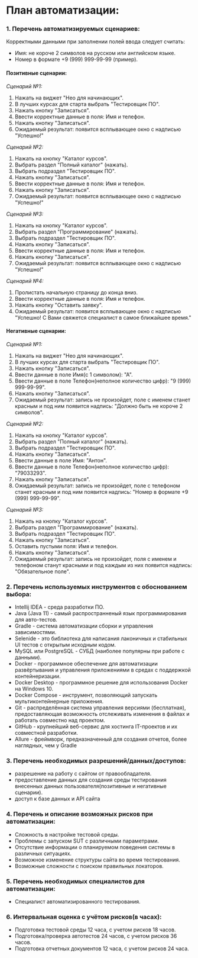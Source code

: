 # План автоматизации:

### 1. Перечень автоматизируемых сценариев:

Корректными данными при заполнении полей ввода следует считать:
   * Имя: не короче 2 символов на русском или английском языке.
   * Номер в формате +9 (999) 999-99-99 (пример).   

#### Позитивные сценарии:

*Сценарий №1:*

1. Нажать на виджет "Нео для начинающих".
1. В лучших курсах для старта выбрать "Тестировщик ПО".
1. Нажать кнопку "Записаться".
1. Ввести корректные данные в поля: Имя и телефон.
1. Нажать кнопку "Записаться".	
1. Ожидаемый результат: появится всплывающее окно с надписью "Успешно!" 
	
*Сценарий №2:*

1. Нажать на кнопку "Каталог курсов".
1. Выбрать раздел "Полный каталог" (нажать).
1. Выбрать подраздел "Тестировщик ПО".
1. Нажать кнопку "Записаться".
1. Ввести корректные данные в поля: Имя и телефон.
1. Нажать кнопку "Записаться".
1. Ожидаемый результат: появится всплывающее окно с надписью "Успешно!"
	
*Сценарий №3:*

1. Нажать на кнопку "Каталог курсов".
1. Выбрать раздел "Программирование" (нажать).
1. Выбрать подраздел "Тестировщик ПО".
1. Нажать кнопку "Записаться".
1. Ввести корректные данные в поля: Имя и телефон.
1. Нажать кнопку "Записаться".
1. Ожидаемый результат: появится всплывающее окно с надписью "Успешно!"	

*Сценарий №4:*

1. Пролистать начальную страницу до конца вниз.
1. Ввести корректные данные в поля: Имя и телефон.
1. Нажать кнопку "Оставить заявку". 
1. Ожидаемый результат: появится всплывающее окно с надписью "Успешно! С Вами свяжется специалист в самое ближайшее время."
	
   
#### Негативные сценарии:

*Сценарий №1:*

1. Нажать на виджет "Нео для начинающих".
1. В лучших курсах для старта выбрать "Тестировщик ПО".
1. Нажать кнопку "Записаться".
1. Ввести данные в поле Имя(с 1 символом): "А".
1. Ввести данные в поле Телефон(неполное количество цифр): "9 (999) 999-99-99".
1. Нажать кнопку "Записаться".	
1. Ожидаемый результат: запись не произойдет, поле с именем станет красным и под ним появится надпись: "Должно быть не короче 2 символов".
	
*Сценарий №2:*

1. Нажать на кнопку "Каталог курсов".
1. Выбрать раздел "Полный каталог" (нажать).
1. Выбрать подраздел "Тестировщик ПО".
1. Нажать кнопку "Записаться".
1. Ввести данные в поле Имя: "Антон".
1. Ввести данные в поле Телефон(неполное количество цифр): "79033293".
1. Нажать кнопку "Записаться".
1. Ожидаемый результат: запись не произойдет, поле с телефоном станет красным и под ним появится надпись: "Номер в формате +9 (999) 999-99-99".

*Сценарий №3:*

1. Нажать на кнопку "Каталог курсов".
1. Выбрать раздел "Программирование" (нажать).
1. Выбрать подраздел "Тестировщик ПО".
1. Нажать кнопку "Записаться".
1. Оставить пустыми поля: Имя и телефон.
1. Нажать кнопку "Записаться".
1. Ожидаемый результат: запись не произойдет, поля с именем и телефоном станут красными и под каждым из них появится надпись: "Обязательное поле".

        
  
### 2. Перечень используемых инструментов с обоснованием выбора:

   * Intellij IDEA -  среда разработки ПО.
   * Java (Java 11) - самый распространненый язык программирования для авто-тестов.
   * Gradle - система автоматизации сборки и управления зависимостями.
   * Selenide - это библиотека для написания лаконичных и стабильных UI тестов с открытым исходным кодом. 
   * MySQL или PostgreSQL - СУБД (наиболее популярны при работе с данными).
   * Docker - программное обеспечение для автоматизации развёртывания и управления приложениями в средах с поддержкой контейнеризации.
   * Docker Desktop - программное решение для использования Docker на Windows 10.
   * Docker Compose - инструмент, позволяющий запускать мультиконтейнерные приложения.
   * Git - распределённая система управления версиями (бесплатная), предоставляющая возможность отслеживать изменения в файлах и работать совместно над проектом.
   * GitHub - крупнейший веб-сервис для хостинга IT-проектов и их совместной разработки.
   * Allure - фреймворк, предназначенный для создания отчетов, более наглядных, чем у Gradle
   
	
### 3. Перечень необходимых разрешений/данных/доступов:

   * разрешение на работу с сайтом от правообладателя.
   * предоставление данных для создания среды тестирования внесенных данных пользователя(позитивные и негативные сценарии).
   * доступ к базе данных и API сайта

### 4. Перечень и описание возможных рисков при автоматизации:

   * Сложность в настройке тестовой среды.
   * Проблемы с запуском SUT с различными параметрами.
   * Отсутствие информации о планируемом поведения системы в различных ситуациях.
   * Возможное изменение структуры сайта во время тестирования. 
   * Возможные сложности с поиском правильных локаторов.
	
### 5. Перечень необходимых специалистов для автоматизации:
   * Специалист автоматизированного тестирования.	

### 6. Интервальная оценка с учётом рисков(в часах):

   * Подготовка тестовой среды 12 часа, с учетом рисков 18 часов.
   * Подготовка/проверка автотестов 24 часов, с учетом рисков 36 часов.
   * Подготовка отчетных документов 12 часа, с учетом рисков 24 часа.



